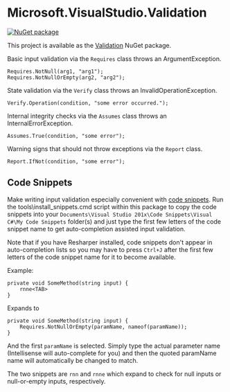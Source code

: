 Microsoft.VisualStudio.Validation
=================================

[![NuGet package](https://img.shields.io/nuget/v/Microsoft.VisualStudio.Validation.svg)](https://nuget.org/packages/Microsoft.VisualStudio.Validation)

This project is available as the [Validation][1] NuGet package.

Basic input validation via the `Requires` class throws an ArgumentException.

    Requires.NotNull(arg1, "arg1");
    Requires.NotNullOrEmpty(arg2, "arg2");

State validation via the `Verify` class throws an InvalidOperationException.

    Verify.Operation(condition, "some error occurred.");

Internal integrity checks via the `Assumes` class throws an
InternalErrorException.

    Assumes.True(condition, "some error");

Warning signs that should not throw exceptions via the `Report` class.

    Report.IfNot(condition, "some error");

Code Snippets
-------------

Make writing input validation especially convenient with [code snippets][2].
Run the tools\install_snippets.cmd script within this package to copy the code snippets
into your `Documents\Visual Studio 201x\Code Snippets\Visual C#\My Code Snippets`
folder(s) and just type the first few letters of the code snippet name to get
auto-completion assisted input validation.

Note that if you have Resharper installed, code snippets don't appear in
auto-completion lists so you may have to press `Ctrl+J` after the first few letters
of the code snippet name for it to become available.

Example:

    private void SomeMethod(string input) {
        rnne<TAB>
    }

Expands to

    private void SomeMethod(string input) {
        Requires.NotNullOrEmpty(paramName, nameof(paramName));
    }

And the first `paramName` is selected. Simply type the actual parameter name
(Intellisense will auto-complete for you) and then the quoted paramName name
will automatically be changed to match.

The two snippets are `rnn` and `rnne`
which expand to check for null inputs or null-or-empty inputs, respectively.

[1]: http://nuget.org/packages/Microsoft.VisualStudio.Validation "Microsoft.VisualStudio.Validation NuGet package"
[2]: src\Microsoft.VisualStudio.Validation.NuGet\tools "Code Snippets"
